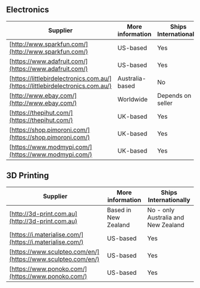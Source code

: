 ## Electronics

Supplier |More information|Ships Internationally
---------|------------|-----
[http://www.sparkfun.com/](http://www.sparkfun.com/) | US-based | Yes
[https://www.adafruit.com/](https://www.adafruit.com/) | US-based | Yes
[https://littlebirdelectronics.com.au/](https://littlebirdelectronics.com.au/) | Australia-based | No
[http://www.ebay.com/](http://www.ebay.com/) | Worldwide | Depends on seller
[https://thepihut.com/](https://thepihut.com/) | UK-based | Yes
[https://shop.pimoroni.com/](https://shop.pimoroni.com/) | UK-based | Yes
[https://www.modmypi.com/](https://www.modmypi.com/) | UK-based | Yes

## 3D Printing

Supplier |More information|Ships Internationally
---------|------------|-----
[http://3d-print.com.au](http://3d-print.com.au) | Based in New Zealand | No - only Australia and New Zealand
[https://i.materialise.com/](https://i.materialise.com/)|US-based|Yes
[https://www.sculpteo.com/en/](https://www.sculpteo.com/en/)|US-based|Yes
[https://www.ponoko.com/](https://www.ponoko.com/)|US-based|Yes



